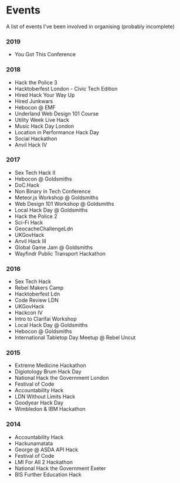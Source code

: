 # Events

A list of events I've been involved in organising (probably incomplete)

### 2019

* You Got This Conference

### 2018

* Hack the Police 3
* Hacktoberfest London - Civic Tech Edition
* Hired Hack Your Way Up
* Hired Junkwars
* Hebocon @ EMF
* Underland Web Design 101 Course
* Utility Week Live Hack
* Music Hack Day London
* Location in Performance Hack Day
* Social Hackathon
* Anvil Hack IV

### 2017

* Sex Tech Hack II
* Hebocon @ Goldsmiths
* DoC.Hack
* Non Binary in Tech Conference
* Meteor.js Workshop @ Goldsmiths
* Web Design 101 Workshop @ Goldsmiths
* Local Hack Day @ Goldsmiths
* Hack the Police 2
* Sci-Fi Hack
* GeocacheChallengeLdn
* UKGovHack
* Anvil Hack III
* Global Game Jam @ Goldsmiths
* Wayfindr Public Transport Hackathon

### 2016

* Sex Tech Hack
* Rebel Makers Camp
* Hacktoberfest Ldn
* Code Review LDN
* UKGovHack
* Hackcon IV
* Intro to Clarifai Workshop
* Local Hack Day @ Goldsmiths
* Hebocon @ Goldsmiths
* International Tabletop Day Meetup @ Rebel Uncut

### 2015

* Extreme Medicine Hackathon
* Digiotology Brum Hack Day
* National Hack the Government London
* Festival of Code
* Accountability Hack
* LDN Without Limits Hack
* Goodyear Hack Day
* Wimbledon & IBM Hackathon

### 2014

* Accountability Hack
* Hackunamatata
* George @ ASDA API Hack
* Festival of Code
* LMI For All 2 Hackathon
* National Hack the Government Exeter
* BIS Further Education Hack
